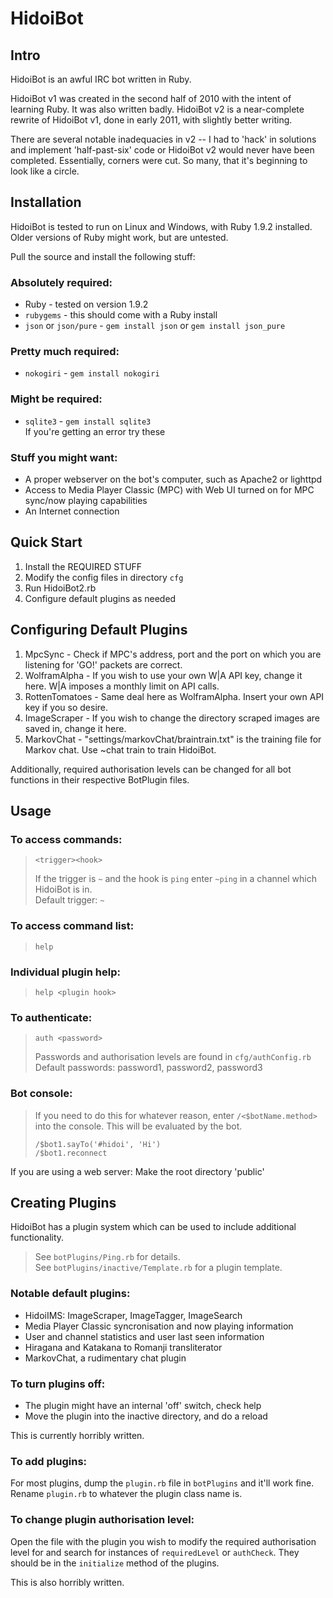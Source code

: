 HidoiBot
========

Intro
-----
HidoiBot is an awful IRC bot written in Ruby.

HidoiBot v1 was created in the second half of 2010 with the intent of learning Ruby. It was also written badly.
HidoiBot v2 is a near-complete rewrite of HidoiBot v1, done in early 2011, with slightly better writing.

There are several notable inadequacies in v2 -- I had to 'hack' in solutions and implement 'half-past-six' code or HidoiBot v2 would never have been completed. Essentially, corners were cut. So many, that it's beginning to look like a circle.

Installation
------------
HidoiBot is tested to run on Linux and Windows, with Ruby 1.9.2 installed. Older versions of Ruby might work, but are untested.

Pull the source and install the following stuff:

### Absolutely required:

* Ruby - tested on version 1.9.2
* `rubygems` - this should come with a Ruby install
* `json` or `json/pure` - `gem install json` or `gem install json_pure`

### Pretty much required:

* `nokogiri` - `gem install nokogiri`
    
### Might be required:
* `sqlite3` - `gem install sqlite3` <br>
If you're getting an error try these

### Stuff you might want:

* A proper webserver on the bot's computer, such as Apache2 or lighttpd
* Access to Media Player Classic (MPC) with Web UI turned on for MPC sync/now playing capabilities
* An Internet connection
        
Quick Start
-----------
1. Install the REQUIRED STUFF
2. Modify the config files in directory `cfg`
3. Run HidoiBot2.rb
5. Configure default plugins as needed
    
Configuring Default Plugins
---------------------------
1. MpcSync - Check if MPC's address, port and the port on which you are listening for 'GO!' packets are correct.
2. WolframAlpha - If you wish to use your own W|A API key, change it here. W|A imposes a monthly limit on API calls.
3. RottenTomatoes - Same deal here as WolframAlpha. Insert your own API key if you so desire.
4. ImageScraper - If you wish to change the directory scraped images are saved in, change it here.
5. MarkovChat - "settings/markovChat/braintrain.txt" is the training file for Markov chat. Use ~chat train to train HidoiBot.

Additionally, required authorisation levels can be changed for all bot functions in their respective BotPlugin files.

Usage
-----
### To access commands:

> `<trigger><hook>`
>
>    If the trigger is `~` and the hook is `ping` enter `~ping` in a channel which HidoiBot is in. <br>
>    Default trigger: `~`
    
### To access command list:
> `help`
    
### Individual plugin help:
> `help <plugin hook>`
    
### To authenticate:
> `auth <password>`
>
> Passwords and authorisation levels are found in `cfg/authConfig.rb` <br>
> Default passwords: password1, password2, password3
    
### Bot console:
> If you need to do this for whatever reason, enter `/<$botName.method>` into the console. This will be evaluated by the bot.
>
> `/$bot1.sayTo('#hidoi', 'Hi')` <br>
> `/$bot1.reconnect`
    
If you are using a web server:
    Make the root directory 'public'

Creating Plugins
----------------
HidoiBot has a plugin system which can be used to include additional functionality.

> See `botPlugins/Ping.rb` for details. <br>
> See `botPlugins/inactive/Template.rb` for a plugin template.

### Notable default plugins:

* HidoiIMS: ImageScraper, ImageTagger, ImageSearch
* Media Player Classic syncronisation and now playing information
* User and channel statistics and user last seen information
* Hiragana and Katakana to Romanji transliterator
* MarkovChat, a rudimentary chat plugin

### To turn plugins off:

* The plugin might have an internal 'off' switch, check help <plugin>
* Move the plugin into the inactive directory, and do a reload

This is currently horribly written.

### To add plugins: 
For most plugins, dump the `plugin.rb` file in `botPlugins` and it'll work fine. Rename `plugin.rb` to whatever the plugin class name is.
    
### To change plugin authorisation level:
Open the file with the plugin you wish to modify the required authorisation level for and search for instances of `requiredLevel` or `authCheck`. They should be in the `initialize` method of the plugins.

This is also horribly written.